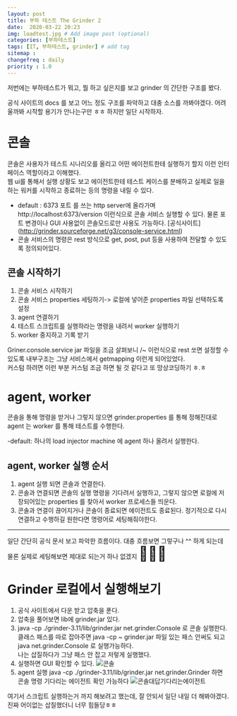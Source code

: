 ```yaml
---
layout: post
title: 부하 테스트 The Grinder 2 
date:  2020-03-22 20:23
img: loadtest.jpg # Add image post (optional)
categories: [부하테스트]
tags: [IT, 부하테스트, grinder] # add tag
sitemap :
changefreq : daily
priority : 1.0
---
```


저번에는 부하테스트가 뭐고, 뭘 하고 싶은지를 보고 grinder 의  간단한 구조를 봤다.

공식 사이트의 docs 를 보고 어느 정도 구조를 파악하고 대충 소스를 까봐야겠다. 
어려울까봐 시작할 용기가 안나는구만 ㅎㅎ 하지만 일단 시작하자.  

# 콘솔 
콘솔은 사용자가 테스트 시나리오를 올리고 어떤 에이전트한테 실행하기 할지 이런 인터페이스 역할이라고 이해했다.  
웹 ui를 통해서 실행 상황도 보고 에이전트한테 테스트 케이스를 분배하고 실제로 일을 하는 워커를 시작하고 종료하는 등의 명령을 내릴 수 있다. 

- default : 6373 포트 를 쓰는 http server에 올라가며  http://localhost:6373/version 이런식으로 콘솔 서비스 실행할 수 있다. 
물론 포트 변경이나 GUI 사용없이 콘솔모드로만 사용도 가능하다. [공식사이트] (http://grinder.sourceforge.net/g3/console-service.html) 
- 콘솔 서비스의 명령은 rest 방식으로 get, post, put 등을 사용하여 전달할 수 있도록 정의되어있다. 

## 콘솔 시작하기 
1. 콘솔 서비스 시작하기 
2. 콘솔 서비스 properties 세팅하기-> 로컬에 넣어준 properties 파일 선택하도록 설정
3. agent 연결하기 
4. 테스트 스크립트를 실행하라는 명령을 내려서 worker 실행하기
5. worker 중지하고 기록 받기 

Griner.console.service jar 파일을 조금 살펴보니  /~ 이런식으로 rest 쏘면 설정할 수 있도록 내부구조는 그냥 서비스에서  getmapping  이런게 되어있었다.   
커스텀 하려면 이런 부분 커스텀 조금 하면 될 것 같다고 또 망상코딩하기 ㅎ.ㅎ   

# agent, worker 
콘솔을 통해 명령을 받거나 그렇지 않으면 grinder.properties 를 통해 정해진대로 agent 는   worker 를 통해 테스트를 수행한다. 

-default: 하나의 load injector machine 에 agent 하나 올려서 실행한다. 

## agent, worker 실행 순서 
1. agent 실행 되면 콘솔과 연결한다.  
2. 콘솔과 연결되면 콘솔의 실행 명령을 기다려서 실행하고, 그렇지 않으면 로컬에 저장되어있는 properties 를 찾아서 worker 프로세스들 띄운다. 
3. 콘솔과 연결이 끊어지거나 콘솔이 종료되면  에이전트도 종료된다. 정기적으로 다시 연결하고 수행하길 원한다면 명령어로 세팅해줘야한다. 



---
일단 간단히 공식 문서 보고 파악한 흐름이다.  대충 흐름보면 그렇구나 ^^ 하게 되는데 물론 실제로 세팅해보면 제대로 되는거 하나 없겠지 <font size =+3 >🥺🥺🥺 </font>

# Grinder 로컬에서 실행해보기 
1. 공식 사이트에서 다운 받고 압축을 푼다. 
2. 압축을 풀어보면 lib에 grinder.jar 있다. 
3. java -cp ./grinder-3.11/lib/grinder.jar net.grinder.Console 로 콘솔 실행한다. 
클래스 패스를 따로 잡아주면 java -cp ~ grinder.jar 파일 있는 패스 안써도 되고 java net.grinder.Console 로 실행가능하다.   
나는 삽질하다가 그냥  패스 안 잡고 저렇게 실행했다. 
4. 실행하면 GUI 확인할 수 있다. 
![콘솔](/assets/img/2020-03-22-grinder2/console.png)
5. agent 실행  java -cp ./grinder-3.11/lib/grinder.jar net.grinder.Grinder 하면  콘솔 명령 기다리는 에이전트 확인 가능하다
![콘솔대답기다리는에이전트](/assets/img/2020-03-22-grinder2/에이전트.png)

여기서 스크립트 실행하는거 까지 해보려고 했는데, 잘 안되서 일단  내일 더 해봐야겠다. 진짜 어이없는 삽질했더니 너무 힘들당ㅎㅎ   